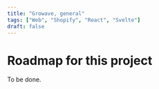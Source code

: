 ```yaml
---
title: "Growave, general"
tags: ["Web", "Shopify", "React", "Svelte"]
draft: false
---
```

# Roadmap for this project
To be done.

